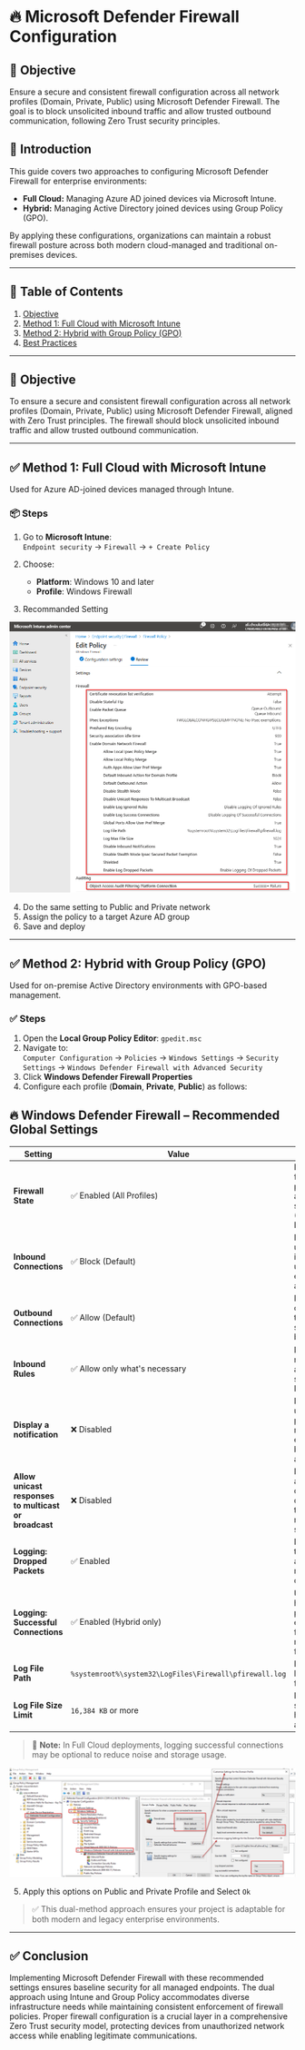 # 🔥 Microsoft Defender Firewall Configuration

## 🎯 Objective

Ensure a secure and consistent firewall configuration across all network profiles (Domain, Private, Public) using Microsoft Defender Firewall. The goal is to block unsolicited inbound traffic and allow trusted outbound communication, following Zero Trust security principles.

## 📝 Introduction

This guide covers two approaches to configuring Microsoft Defender Firewall for enterprise environments:

- **Full Cloud:** Managing Azure AD joined devices via Microsoft Intune.  
- **Hybrid:** Managing Active Directory joined devices using Group Policy (GPO).

By applying these configurations, organizations can maintain a robust firewall posture across both modern cloud-managed and traditional on-premises devices.

---

## 📘 Table of Contents

1. [Objective](https://github.com/AliChoukatli/CyberShield-Enterprise/blob/main/04_AzureAD_Sync_%26_Endpoint_Security/Documentation/05_Microsoft_Defender_Firewall_Config.md#-objective)  
2. [Method 1: Full Cloud with Microsoft Intune](https://github.com/AliChoukatli/CyberShield-Enterprise/blob/main/04_AzureAD_Sync_&_Endpoint_Security/Documentation/05_Microsoft_Defender_Firewall_Config.md#%EF%B8%8F-method-1-full-cloud-with-microsoft-intune)  
3. [Method 2: Hybrid with Group Policy (GPO)](https://github.com/AliChoukatli/CyberShield-Enterprise/blob/main/04_AzureAD_Sync_&_Endpoint_Security/Documentation/05_Microsoft_Defender_Firewall_Config.md#-method-2-hybrid-with-group-policy-gpo)  
4. [Best Practices](#best-practices)  

---

## 🎯 Objective

To ensure a secure and consistent firewall configuration across all network profiles (Domain, Private, Public) using Microsoft Defender Firewall, aligned with Zero Trust principles. The firewall should block unsolicited inbound traffic and allow trusted outbound communication.

---

## ✅ Method 1: Full Cloud with Microsoft Intune

Used for Azure AD-joined devices managed through Intune.

### 📦 Steps

1. Go to **Microsoft Intune**:  
   `Endpoint security` → `Firewall` → `+ Create Policy`
2. Choose:
   - **Platform**: Windows 10 and later  
   - **Profile**: Windows Firewall

3. Recommanded Setting

![Firewall_Setting](https://github.com/AliChoukatli/CyberShield-Enterprise/blob/main/04_AzureAD_Sync_%26_Endpoint_Security/Screenshots/Firewall_Setting.png)

4. Do the same setting to Public and Private network
5. Assign the policy to a target Azure AD group  
6. Save and deploy

---

## ✅ Method 2: Hybrid with Group Policy (GPO)

Used for on-premise Active Directory environments with GPO-based management.

### ✅ Steps

1. Open the **Local Group Policy Editor**: `gpedit.msc`
2. Navigate to:  
   `Computer Configuration` → `Policies` → `Windows Settings` → `Security Settings` → `Windows Defender Firewall with Advanced Security`
3. Click **Windows Defender Firewall Properties**
4. Configure each profile (**Domain**, **Private**, **Public**) as follows:

## 🔥 Windows Defender Firewall – Recommended Global Settings

| Setting | Value | Description |
|---------|-------|-------------|
| **Firewall State** | ✅ Enabled (All Profiles) | Ensures firewall protection is active in all scenarios (Domain, Private, Public) |
| **Inbound Connections** | ✅ Block (Default) | Blocks all unsolicited incoming traffic unless explicitly allowed |
| **Outbound Connections** | ✅ Allow (Default) | Permits outbound traffic unless specifically blocked |
| **Inbound Rules** |  ✅ Allow only what's necessary | Define explicit rules for allowed services (e.g., RDP, SMB) |
| **Display a notification** | ❌ Disabled | Prevents unnecessary pop-ups and reduces exposure of blocked actions |
| **Allow unicast responses to multicast or broadcast** | ❌ Disabled | Prevents attackers from discovering devices through network scanning |
| **Logging: Dropped Packets** | ✅ Enabled | Helps in troubleshooting and auditing rejected connections |
| **Logging: Successful Connections** | ✅ Enabled (Hybrid only) | Useful in hybrid/on-prem environments for visibility, not required in full cloud |
| **Log File Path** | `%systemroot%\system32\LogFiles\Firewall\pfirewall.log` | Default location for firewall logs |
| **Log File Size Limit** | `16,384 KB` or more | Ensures sufficient history for auditing |

> 📝 **Note:** In Full Cloud deployments, logging successful connections may be optional to reduce noise and storage usage.


![GPO-Firewall](https://github.com/AliChoukatli/CyberShield-Enterprise/blob/main/04_AzureAD_Sync_%26_Endpoint_Security/Screenshots/GPO-Firewall.png)

5. Apply this options on Public and Private Profile and Select `Ok`

> ✅ This dual-method approach ensures your project is adaptable for both modern and legacy enterprise environments.

---

## ✅ Conclusion

Implementing Microsoft Defender Firewall with these recommended settings ensures baseline security for all managed endpoints. The dual approach using Intune and Group Policy accommodates diverse infrastructure needs while maintaining consistent enforcement of firewall policies. Proper firewall configuration is a crucial layer in a comprehensive Zero Trust security model, protecting devices from unauthorized network access while enabling legitimate communications.

